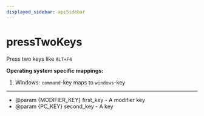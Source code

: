 ```yaml
---
displayed_sidebar: apiSidebar
---
```

# pressTwoKeys

<span class="theme-doc-version-badge badge badge--secondary"></span>

Press two keys like `ALT+F4`

**Operating system specific mappings:**
1. Windows: `command`-key maps to `windows`-key
---

   * @param {MODIFIER_KEY} first_key - A modifier key
   * @param {PC_KEY} second_key - A key
